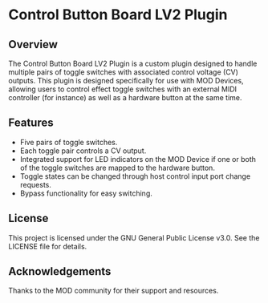 # Control Button Board LV2 Plugin

## Overview

The Control Button Board LV2 Plugin is a custom plugin designed to handle multiple pairs of toggle switches with associated control voltage (CV) outputs. This plugin is designed specifically for use with MOD Devices, allowing users to control effect toggle switches with an external MIDI controller (for instance) as well as a hardware button at the same time.

## Features

- Five pairs of toggle switches.
- Each toggle pair controls a CV output.
- Integrated support for LED indicators on the MOD Device if one or both of the toggle switches are mapped to the hardware button.
- Toggle states can be changed through host control input port change requests.
- Bypass functionality for easy switching.

## License
This project is licensed under the GNU General Public License v3.0. See the LICENSE file for details.

## Acknowledgements
Thanks to the MOD community for their support and resources.


